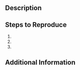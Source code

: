 <!--- Provide a clear and descriptive title for the issue above -->

## Description

<!--- Provide a detailed description of the issue or bug you are experiencing. Include any error messages or unexpected behavior you encountered. -->

## Steps to Reproduce

<!--- If applicable, provide the steps to reproduce the issue. Include specific instructions, code examples, or links to demonstrate the problem. -->

1. 
2. 
3. 
## Additional Information

<!--- Add any additional information or context about the issue here. -->

<!--- For bug reports, you may want to include relevant labels, such as "bug", "help wanted", etc., to categorize the issue appropriately. -->

